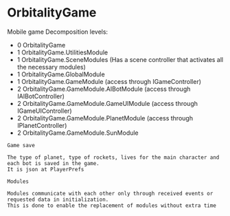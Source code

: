 # OrbitalityGame
Mobile game
Decomposition levels:
* 0 OrbitalityGame
* 1 OrbitalityGame.UtilitiesModule
* 1 OrbitalityGame.SceneModules (Has a scene controller that activates all the necessary modules)
* 1 OrbitalityGame.GlobalModule 
* 1 OrbitalityGame.GameModule (access through IGameController)
* 2 OrbitalityGame.GameModule.AIBotModule (access through IAIBotController)
* 2 OrbitalityGame.GameModule.GameUIModule (access through IGameUIController)
* 2 OrbitalityGame.GameModule.PlanetModule (access through IPlanetController)
* 2 OrbitalityGame.GameModule.SunModule

```
Game save

The type of planet, type of rockets, lives for the main character and each bot is saved in the game.
It is json at PlayerPrefs

Modules

Modules communicate with each other only through received events or requested data in initialization.
This is done to enable the replacement of modules without extra time

